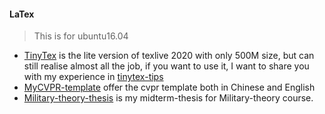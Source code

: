 #### LaTex

> This is for ubuntu16.04

- [TinyTex](./TinyTex) is the lite version of texlive 2020 with only 500M size, but can still realise almost all the job, if you want to use it, I want to share you with my experience in [tinytex-tips](./tinytex-tips.md)
- [MyCVPR-template](./MyCVPR-template) offer the cvpr template both in Chinese and English
- [Military-theory-thesis](./Military-theory-thesis) is my midterm-thesis for Military-theory course.